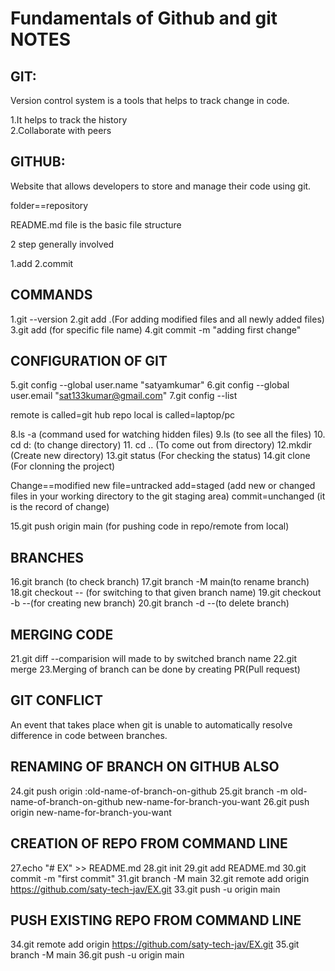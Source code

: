 # Fundamentals of Github and git NOTES
## GIT:

Version control system is a tools that helps to track change in code.

1.It helps to track the history
<br>
2.Collaborate with peers

## GITHUB:

Website that allows developers to store and manage their code using git.

folder==repository

README.md file is the basic file structure

2 step generally involved

1.add
2.commit

## COMMANDS

1.git --version
2.git add .(For adding modified files and all newly added files)
3.git add <filename> (for specific file name)
4.git commit -m "adding first change"

## CONFIGURATION OF GIT

5.git config --global user.name "satyamkumar"
6.git config --global user.email "sat133kumar@gmail.com"
7.git config --list

remote is called=git hub repo
local is called=laptop/pc

8.ls -a (command used for watching hidden files)
9.ls (to see all the files)
10. cd d: (to change directory)
11. cd .. (To come out from directory)
12.mkdir (Create new directory)
13.git status (For checking the status)
14.git clone (For clonning the project)

Change==modified
new file=untracked
add=staged (add new or changed files in your working directory to the git staging area)
commit=unchanged (it is the record of change)

15.git push origin main (for pushing code in repo/remote from local)

## BRANCHES

16.git branch (to check branch)
17.git branch -M main(to rename branch)
18.git checkout <branch name>  -- (for switching to that given branch name)
19.git checkout -b <branch-name> --(for creating new branch)
20.git branch  -d <branch-name> --(to delete branch)

## MERGING CODE

21.git diff <branch name>  --comparision will made to <branch-name> by switched branch name
22.git merge <branch name> 
23.Merging of branch can be done by creating PR(Pull request)

## GIT CONFLICT

An event that takes place when git is unable to automatically resolve difference in code 
between branches.

## RENAMING OF BRANCH ON GITHUB ALSO

24.git push origin :old-name-of-branch-on-github
25.git branch -m old-name-of-branch-on-github new-name-for-branch-you-want
26.git push origin new-name-for-branch-you-want

## CREATION OF REPO FROM COMMAND LINE 

27.echo "# EX" >> README.md
28.git init
29.git add README.md
30.git commit -m "first commit"
31.git branch -M main
32.git remote add origin https://github.com/saty-tech-jav/EX.git
33.git push -u origin main




 ## PUSH EXISTING REPO FROM COMMAND LINE


34.git remote add origin https://github.com/saty-tech-jav/EX.git
35.git branch -M main
36.git push -u origin main




